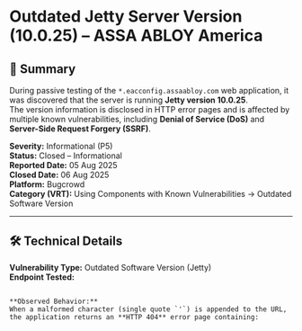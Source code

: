 # Outdated Jetty Server Version (10.0.25) – ASSA ABLOY America

## 📌 Summary
During passive testing of the `*.eacconfig.assaabloy.com` web application, it was discovered that the server is running **Jetty version 10.0.25**.  
The version information is disclosed in HTTP error pages and is affected by multiple known vulnerabilities, including **Denial of Service (DoS)** and **Server-Side Request Forgery (SSRF)**.

**Severity:** Informational (P5)  
**Status:** Closed – Informational  
**Reported Date:** 05 Aug 2025  
**Closed Date:** 06 Aug 2025  
**Platform:** Bugcrowd  
**Category (VRT):** Using Components with Known Vulnerabilities → Outdated Software Version

---

## 🛠️ Technical Details

**Vulnerability Type:** Outdated Software Version (Jetty)  
**Endpoint Tested:**  

````

**Observed Behavior:**
When a malformed character (single quote `'`) is appended to the URL, the application returns an **HTTP 404** error page containing:
````
